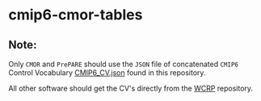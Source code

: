 # cmip6-cmor-tables

Note:
----
Only `CMOR` and `PrePARE` should use the `JSON` file of concatenated `CMIP6` Control Vocabulary [CMIP6_CV.json](https://github.com/PCMDI/cmip6-cmor-tables/blob/master/Tables/CMIP6_CV.json) found in this repository.  

All other software should get the CV's directly from the [WCRP](https://github.com/WCRP-CMIP/CMIP6_CVs) repository. 

